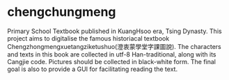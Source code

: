 # chengchungmeng
Primary School Textbook published in KuangHsoo era, Tsing Dynasty.
This project aims to digitalise the famous historiacal textbook Chengzhongmengxuetangziketushuo(澄衷蒙學堂字課圖說).
The characters and texts in this book are collected in utf-8 Han-traditional, along with its Cangjie code. Pictures should be collected in black-white form.
The final goal is also to provide a GUI for facilitating reading the text.
